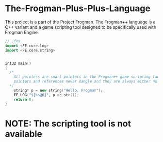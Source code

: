 # The-Frogman-Plus-Plus-Language
This project is a part of the Project Frogman. The Frogman++ language is a C++ variant and a game scripting tool designed to be specifically used with Frogman Engine.


``` cpp
// .fxx
import <FE.core.log>
import <FE.core.string>


int32 main()
{
  /*
    All pointers are smart pointers in the Frogman++ game scripting language.
    pointers and references never dangle and they are always either null or valid.
  */
    string* p = new string("Hello, Frogman");
    FE_LOG("${%s@0}", p->c_str());
    return 0;
}
```

# NOTE: The scripting tool is not available
